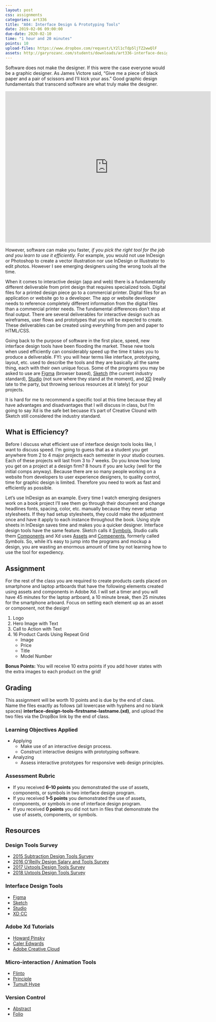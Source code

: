 ```yaml
---
layout: post
css: assignments
categories: art336
title: "A04: Interface Design & Prototyping Tools"
date: 2019-02-06 09:00:00
due-date: 2020-02-10
time: "1 hour and 20 minutes"
points: 10
upload-files: https://www.dropbox.com/request/LY2l1cTdp5ljTZ2wwQlF
assets: http://garyrozanc.com/students/downloads/art336-interface-design-and-prototyping-tools.zip
---
```


Software does not make the designer. If this were the case everyone would be a graphic designer. As James Victore said, “Give me a piece of black paper and a pair of scissors and I&rsquo;ll kick your ass.” Good graphic design fundamentals that transcend software are what truly make the designer. 

<div class="video-wrapper">
	<iframe src="https://player.vimeo.com/video/19020214" width="640" height="472" frameborder="0" allow="autoplay; fullscreen" allowfullscreen></iframe>
</div>

However, software can make you faster, _if you pick the right tool for the job and you learn to use it efficiently_. For example, you would not use InDesign or Photoshop to create a vector illustration nor use InDesign or Illustrator to edit photos. However I see emerging designers using the wrong tools all the time.

When it comes to interactive design (app and web) there is a fundamentally different deliverable from print design that requires specialized tools. Digital files for a printed design piece go to a commercial printer. Digital files for an application or website go to a developer. The app or website developer needs to reference completely different information from the digital files than a commercial printer needs. The fundamental differences don&rsquo;t stop at final output. There are several deliverables for interactive design such as wireframes, user flows and prototypes that you will be expected to create. These deliverables can be created using everything from pen and paper to HTML/CSS. 

Going back to the purpose of software in the first place, speed, new interface design tools have been flooding the market. These new tools when used efficiently can considerably speed up the time it takes you to produce a deliverable. FYI: you will hear terms like interface, prototyping, layout, etc. used to describe the tools and they are basically all the same thing, each with their own unique focus. Some of the programs you may be asked to use are  [Figma](https://www.figma.com/) (browser based), [Sketch](https://www.sketchapp.com/) (the current industry standard), [Studio](https://www.invisionapp.com/studio) (not sure where they stand at the moment), and [XD](https://www.adobe.com/products/xd.html) (really late to the party, but throwing serious resources at it lately) for your projects.

It is hard for me to recommend a specific tool at this time because they all have advantages and disadvantages that I will discuss in class, but I&rsquo;m going to say Xd is the safe bet becuase it&rsquo;s part of Creative Clound with Sketch still considered the industry standard.

## What is Efficiency?

Before I discuss what efficient use of interface design tools looks like, I want to discuss speed. I&rsquo;m going to guess that as a student you get anywhere from 2 to 4 major projects each semester in your studio courses. Each of these projects will last from 3 to 7 weeks. Do you know how long you get on a project at a design firm? 8 hours if you are lucky (well for the initial comps anyway). Because there are so many people working on a website from developers to user experience designers, to quality control, time for graphic design is limited. Therefore you need to work as fast and efficiently as possible.

Let&rsquo;s use InDesign as an example. Every time I watch emerging designers work on a book project I&rsquo;ll see them go through their document and change headlines fonts, spacing, color, etc. manually because they never setup stylesheets. If they had setup stylesheets, they could make the adjustment once and have it apply to each instance throughout the book. Using style sheets in InDesign saves time and makes you a quicker designer. Interface design tools have the same feature. Sketch calls it [Symbols](https://sketchapp.com/docs/symbols/), Studio calls them [Components](https://support.invisionapp.com/hc/en-us/articles/360000095403) and Xd uses [Assets](https://helpx.adobe.com/xd/help/assets-symbols.html) and [Compenents](https://helpx.adobe.com/xd/help/assets-symbols.html#Symbols), formerly called _Symbols_. So, while it&rsquo;s easy to jump into the programs and mockup a design, you are wasting an enormous amount of time by not learning how to use the tool for expediency.

## Assignment

For the rest of the class you are required to create products cards placed on smartphone and laptop artboards that have the following elements created using assets and components in Adobe Xd. I will set a timer and you will have 45 minutes for the laptop artboard, a 10 minute break, then 25 minutes for the smartphone arboard. Focus on setting each element up as an asset or component, not the design!

1. Logo
2. Hero Image with Text
3. Call to Action with Text
4. 16 Product Cards Using Repeat Grid
    - Image
    - Price
    - Title
    - Model Number

**Bonus Points:** You will receive 10 extra points if you add hover states with the extra images to each product on the grid!

## Grading
This assignment will be worth 10 points and is due by the end of class. Name the files exactly as follows (all lowercase with hyphens and no blank spaces) **interface-design-tools-firstname-lastname.(xd)**, and upload the two files via the DropBox link by the end of class.

### Learning Objectives Applied
- Applying
    - Make use of an interactive design process.
    - Construct interactive designs with prototyping software.
- Analyzing
    - Assess interactive prototypes for responsive web design principles.

### Assessment Rubric
- If you received **6&ndash;10 points** you demonstrated the use of assets, components, or symbols in two interface design program.
- If you received **1&ndash;5 points** you demonstrated the use of assets, components, or symbols in one of interface design program.
- If you received **0 points** you did not turn in files that demonstrate the use of assets, components, or symbols.

## Resources

### Design Tools Survey

- [2015 Subtraction Design Tools Survey](http://tools.subtraction.com/)
- [2016 O'Reilly Design Salary and Tools Survey](https://www.oreilly.com/ideas/2016-design-salary-survey)
- [2017 Uxtools Design Tools Survey](https://uxtools.co/survey-2017)
- [2018 Uxtools Design Tools Survey](http://uxtools.co/survey-2018)

### Interface Design Tools

- [Figma](https://www.figma.com/)
- [Sketch](https://www.sketchapp.com/)
- [Studio](https://www.invisionapp.com/studio)
- [XD CC](https://www.adobe.com/products/xd.html)

### Adobe Xd Tutorials

* [Howard Pinsky](https://www.youtube.com/channel/UC48fSJKMFBka3Zl0u7DGf0A)
* [Caler Edwards](https://www.youtube.com/channel/UCfzOLBT7jyHFcaTgwmnttog)
* [Adobe Creative Cloud](https://www.youtube.com/channel/UCL0iAkpqV5YaIVG7xkDtS4Q)

### Micro-interaction / Animation Tools

- [Flinto](https://www.flinto.com/)
- [Principle](http://principleformac.com/)
- [Tumult Hype](https://tumult.com/hype/)

### Version Control

- [Abstract](https://www.goabstract.com/)
- [Folio](http://folioformac.com/)
